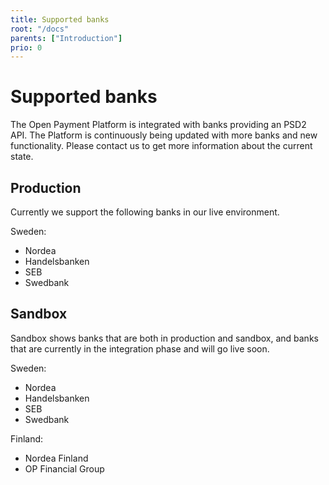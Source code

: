 ```yaml
---
title: Supported banks
root: "/docs"
parents: ["Introduction"]
prio: 0
---
```


# Supported banks

The Open Payment Platform is integrated with banks providing an PSD2 API. The Platform is continuously being updated with more banks and new functionality. Please contact us to get more information about the current state.</em>

## Production

Currently we support the following banks in our live environment.

Sweden:
- Nordea
- Handelsbanken
- SEB
- Swedbank

## Sandbox
Sandbox shows banks that are both in production and sandbox, and banks that are currently in the integration phase and will go live soon.

Sweden:

- Nordea
- Handelsbanken
- SEB
- Swedbank

Finland: 
- Nordea Finland
- OP Financial Group
